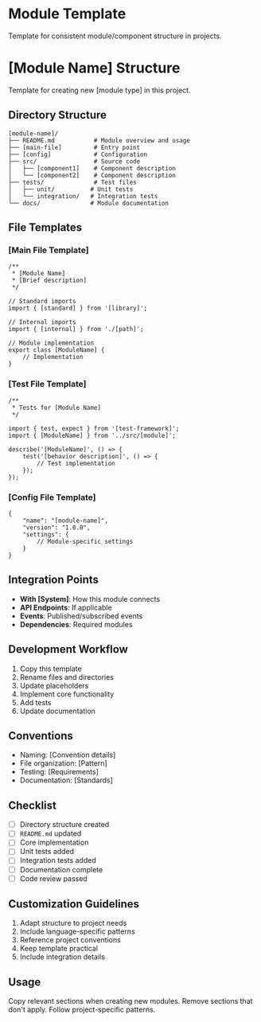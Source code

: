 # Module Template

Template for consistent module/component structure in projects.

<module-template>

# [Module Name] Structure

Template for creating new [module type] in this project.

## Directory Structure

```
[module-name]/
├── README.md           # Module overview and usage
├── [main-file]         # Entry point
├── [config]            # Configuration
├── src/                # Source code
│   ├── [component1]    # Component description
│   └── [component2]    # Component description
├── tests/              # Test files
│   ├── unit/          # Unit tests
│   └── integration/   # Integration tests
└── docs/              # Module documentation
```

## File Templates

### [Main File Template]

```[language]
/**
 * [Module Name]
 * [Brief description]
 */

// Standard imports
import { [standard] } from '[library]';

// Internal imports
import { [internal] } from './[path]';

// Module implementation
export class [ModuleName] {
    // Implementation
}
```

### [Test File Template]

```[language]
/**
 * Tests for [Module Name]
 */

import { test, expect } from '[test-framework]';
import { [ModuleName] } from '../src/[module]';

describe('[ModuleName]', () => {
    test('[behavior description]', () => {
        // Test implementation
    });
});
```

### [Config File Template]

```[language]
{
    "name": "[module-name]",
    "version": "1.0.0",
    "settings": {
        // Module-specific settings
    }
}
```

## Integration Points

- **With [System]**: How this module connects
- **API Endpoints**: If applicable
- **Events**: Published/subscribed events
- **Dependencies**: Required modules

## Development Workflow

1. Copy this template
2. Rename files and directories
3. Update placeholders
4. Implement core functionality
5. Add tests
6. Update documentation

## Conventions

- Naming: [Convention details]
- File organization: [Pattern]
- Testing: [Requirements]
- Documentation: [Standards]

## Checklist

- [ ] Directory structure created
- [ ] `README.md` updated
- [ ] Core implementation
- [ ] Unit tests added
- [ ] Integration tests added
- [ ] Documentation complete
- [ ] Code review passed

</module-template>

## Customization Guidelines

1. Adapt structure to project needs
2. Include language-specific patterns
3. Reference project conventions
4. Keep template practical
5. Include integration details

## Usage

Copy relevant sections when creating new modules. Remove sections that don't apply. Follow project-specific patterns.

